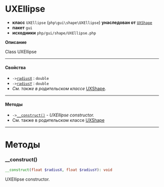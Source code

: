 # UXEllipse

- **класс** `UXEllipse` (`php\gui\shape\UXEllipse`) **унаследован от** [`UXShape`](https://github.com/VenityStudio/android/tree/master/jphp-android-ext/api-docs/classes/php/gui/shape/UXShape.ru.md)
- **пакет** `gui`
- **исходники** `php/gui/shape/UXEllipse.php`

**Описание**

Class UXEllipse

---

#### Свойства

- `->`[`radiusX`](#prop-radiusx) : `double`
- `->`[`radiusY`](#prop-radiusy) : `double`
- *См. также в родительском классе* [UXShape](https://github.com/VenityStudio/android/tree/master/jphp-android-ext/api-docs/classes/php/gui/shape/UXShape.ru.md).

---

#### Методы

- `->`[`__construct()`](#method-__construct) - _UXEllipse constructor._
- См. также в родительском классе [UXShape](https://github.com/VenityStudio/android/tree/master/jphp-android-ext/api-docs/classes/php/gui/shape/UXShape.ru.md)

---
# Методы

<a name="method-__construct"></a>

### __construct()
```php
__construct(float $radiusX, float $radiusY): void
```
UXEllipse constructor.